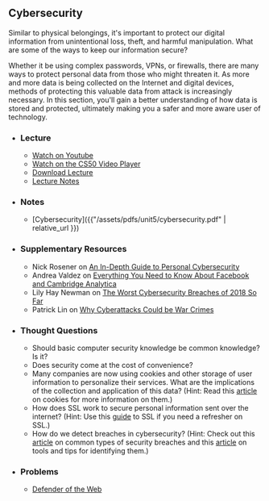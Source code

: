 ## Cybersecurity

Similar to physical belongings, it's important to protect our digital information from unintentional loss, theft, and harmful manipulation. What are some of the ways to keep our information secure?

Whether it be using complex passwords, VPNs, or firewalls, there are many ways to protect personal data from those who might threaten it. As more and more data is being collected on the Internet and digital devices, methods of protecting this valuable data from attack is increasingly necessary. In this section, you'll gain a better understanding of how data is stored and protected, ultimately making you a safer and more aware user of technology.

- ### Lecture
  - [Watch on Youtube](https://www.youtube.com/embed/QQmFyybzon0?start=9&end=4002)
  - [Watch on the CS50 Video Player](https://video.cs50.net/cscie1a/2017/fall/lectures/security?t=0m09s)
  - [Download Lecture](https://cdn.cs50.net/cscie1a/2017/fall/lectures/security/security-720p.mp4?download)
  - [Lecture Notes](https://cs50.github.io/technology/notes/security/security.html)

- ### Notes
  - [Cybersecurity]({{"/assets/pdfs/unit5/cybersecurity.pdf" | relative_url }})
  
- ### Supplementary Resources
  - Nick Rosener on [An In-Depth Guide to Personal Cybersecurity](https://medium.com/@nickrosener/an-in-depth-guide-to-personal-cybersecurity-be98ba47c968)
  - Andrea Valdez on [Everything You Need to Know About Facebook and Cambridge Analytica](https://www.wired.com/story/wired-facebook-cambridge-analytica-coverage/)
  - Lily Hay Newman on [The Worst Cybersecurity Breaches of 2018 So Far](https://www.wired.com/story/2018-worst-hacks-so-far/)
  - Patrick Lin on [Why Cyberattacks Could be War Crimes](https://medium.com/world-economic-forum/why-cyberattacks-could-be-war-crimes-b81af0ce8777)

- ### Thought Questions
  - Should basic computer security knowledge be common knowledge? Is it?
  - Does security come at the cost of convenience?
  - Many companies are now using cookies and other storage of user information to personalize their services. What are the implications of the collection and application of this data? (Hint: Read this [article](https://www.lifewire.com/web-browser-cookies-3483129) on cookies for more information on them.)
  - How does SSL work to secure personal information sent over the internet? (Hint: Use this [guide](https://blog.hubspot.com/marketing/what-is-ssl) to SSL if you need a refresher on SSL.)
  - How do we detect breaches in cybersecurity? (Hint: Check out this [article](https://www.rapid7.com/fundamentals/types-of-attacks/) on common types of security breaches and this [article](https://www.garlandtechnology.com/blog/key-tools-and-tips-for-successfully-identifying-security-breaches) on tools and tips for identifying them.)

- ### Problems
  - [Defender of the Web](http://docs.cs50.net/2018/ap/problems/defender/defender.html)

